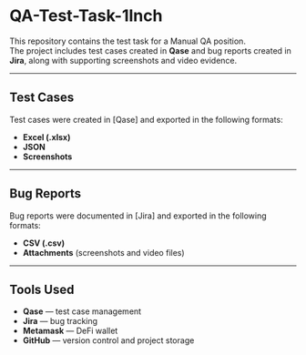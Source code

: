 # QA-Test-Task-1Inch

This repository contains the test task for a Manual QA position.  
The project includes test cases created in **Qase** and bug reports created in **Jira**, along with supporting screenshots and video evidence.  

---

##  Test Cases
Test cases were created in [Qase] and exported in the following formats:
- **Excel (.xlsx)**  
- **JSON**  
- **Screenshots**  

---

## Bug Reports
Bug reports were documented in [Jira] and exported in the following formats:
- **CSV (.csv)**  
- **Attachments** (screenshots and video files)  

---

## Tools Used
- **Qase** — test case management  
- **Jira** — bug tracking  
- **Metamask** — DeFi wallet  
- **GitHub** — version control and project storage  

